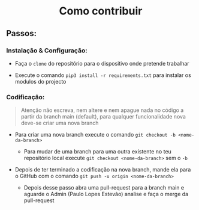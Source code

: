 <h1 align="center">Como contribuir</h1>

## Passos:

### Instalação & Configuração:

- Faça o `clone` do repositório para o dispositivo onde pretende trabalhar

- Execute o comando `pip3 install -r requirements.txt` para instalar os modulos do projecto


### Codificação:

> Atenção não escreva, nem altere e nem apague nada no código a partir da branch main (default), para qualquer funcionalidade nova deve-se criar uma nova branch

- Para criar uma nova branch execute o comando `git checkout -b <nome-da-branch>`
    - Para mudar de uma branch para uma outra existente no teu repositório local execute `git checkout <nome-da-branch>` sem o `-b`

- Depois de ter terminado a codificação na nova branch, mande ela para o GitHub com o comando `git push -u origin <nome-da-branch>`
    - Depois desse passo abra uma pull-request para a branch main e aguarde o Admin (Paulo Lopes Estevão) analise e faça o merge da pull-request
